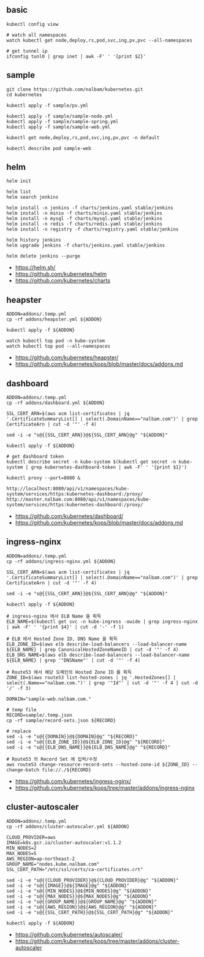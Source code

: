 ## basic
```
kubectl config view

# watch all namespaces
watch kubectl get node,deploy,rs,pod,svc,ing,pv,pvc --all-namespaces

# get tunnel ip
ifconfig tunl0 | grep inet | awk -F' ' '{print $2}'
```

## sample
```
git clone https://github.com/nalbam/kubernetes.git
cd kubernetes

kubectl apply -f sample/pv.yml

kubectl apply -f sample/sample-node.yml
kubectl apply -f sample/sample-spring.yml
kubectl apply -f sample/sample-web.yml

kubectl get node,deploy,rs,pod,svc,ing,pv,pvc -n default

kubectl describe pod sample-web
```

## helm
```
helm init

helm list
helm search jenkins

helm install -n jenkins -f charts/jenkins.yaml stable/jenkins
helm install -n minio -f charts/minio.yaml stable/jenkins
helm install -n mysql -f charts/mysql.yaml stable/jenkins
helm install -n redis -f charts/redis.yaml stable/jenkins
helm install -n registry -f charts/registry.yaml stable/jenkins

helm history jenkins
helm upgrade jenkins -f charts/jenkins.yaml stable/jenkins

helm delete jenkins --purge
```
* https://helm.sh/
* https://github.com/kubernetes/helm
* https://github.com/kubernetes/charts

## heapster
```
ADDON=addons/.temp.yml
cp -rf addons/heapster.yml ${ADDON}

kubectl apply -f ${ADDON}

watch kubectl top pod -n kube-system
watch kubectl top pod --all-namespaces
```
 * https://github.com/kubernetes/heapster/
 * https://github.com/kubernetes/kops/blob/master/docs/addons.md

## dashboard
```
ADDON=addons/.temp.yml
cp -rf addons/dashboard.yml ${ADDON}

SSL_CERT_ARN=$(aws acm list-certificates | jq '.CertificateSummaryList[] | select(.DomainName=="nalbam.com")' | grep CertificateArn | cut -d '"' -f 4)

sed -i -e "s@{{SSL_CERT_ARN}}@${SSL_CERT_ARN}@g" "${ADDON}"

kubectl apply -f ${ADDON}

# get dashboard token
kubectl describe secret -n kube-system $(kubectl get secret -n kube-system | grep kubernetes-dashboard-token | awk -F' ' '{print $1}')

kubectl proxy --port=8080 &

http://localhost:8080/api/v1/namespaces/kube-system/services/https:kubernetes-dashboard:/proxy/
http://master.nalbam.com:8080/api/v1/namespaces/kube-system/services/https:kubernetes-dashboard:/proxy/
```
 * https://github.com/kubernetes/dashboard/
 * https://github.com/kubernetes/kops/blob/master/docs/addons.md

## ingress-nginx
```
ADDON=addons/.temp.yml
cp -rf addons/ingress-nginx.yml ${ADDON}

SSL_CERT_ARN=$(aws acm list-certificates | jq '.CertificateSummaryList[] | select(.DomainName=="nalbam.com")' | grep CertificateArn | cut -d '"' -f 4)

sed -i -e "s@{{SSL_CERT_ARN}}@${SSL_CERT_ARN}@g" "${ADDON}"

kubectl apply -f ${ADDON}

# ingress-nginx 에서 ELB Name 을 획득
ELB_NAME=$(kubectl get svc -n kube-ingress -owide | grep ingress-nginx | awk -F' ' '{print $4}' | cut -d '-' -f 1)

# ELB 에서 Hosted Zone ID, DNS Name 을 획득
ELB_ZONE_ID=$(aws elb describe-load-balancers --load-balancer-name ${ELB_NAME} | grep CanonicalHostedZoneNameID | cut -d '"' -f 4)
ELB_DNS_NAME=$(aws elb describe-load-balancers --load-balancer-name ${ELB_NAME} | grep '"DNSName"' | cut -d '"' -f 4)

# Route53 에서 해당 도메인의 Hosted Zone ID 를 획득
ZONE_ID=$(aws route53 list-hosted-zones | jq '.HostedZones[] | select(.Name=="nalbam.com.")' | grep '"Id"' | cut -d '"' -f 4 | cut -d '/' -f 3)

DOMAIN="sample-web.nalbam.com."

# temp file
RECORD=sample/.temp.json
cp -rf sample/record-sets.json ${RECORD}

# replace
sed -i -e "s@{{DOMAIN}}@${DOMAIN}@g" "${RECORD}"
sed -i -e "s@{{ELB_ZONE_ID}}@${ELB_ZONE_ID}@g" "${RECORD}"
sed -i -e "s@{{ELB_DNS_NAME}}@${ELB_DNS_NAME}@g" "${RECORD}"

# Route53 의 Record Set 에 입력/수정
aws route53 change-resource-record-sets --hosted-zone-id ${ZONE_ID} --change-batch file://./${RECORD}
```
 * https://github.com/kubernetes/ingress-nginx/
 * https://github.com/kubernetes/kops/tree/master/addons/ingress-nginx

## cluster-autoscaler
```
ADDON=addons/.temp.yml
cp -rf addons/cluster-autoscaler.yml ${ADDON}

CLOUD_PROVIDER=aws
IMAGE=k8s.gcr.io/cluster-autoscaler:v1.1.2
MIN_NODES=2
MAX_NODES=5
AWS_REGION=ap-northeast-2
GROUP_NAME="nodes.kube.nalbam.com"
SSL_CERT_PATH="/etc/ssl/certs/ca-certificates.crt"

sed -i -e "s@{{CLOUD_PROVIDER}}@${CLOUD_PROVIDER}@g" "${ADDON}"
sed -i -e "s@{{IMAGE}}@${IMAGE}@g" "${ADDON}"
sed -i -e "s@{{MIN_NODES}}@${MIN_NODES}@g" "${ADDON}"
sed -i -e "s@{{MAX_NODES}}@${MAX_NODES}@g" "${ADDON}"
sed -i -e "s@{{GROUP_NAME}}@${GROUP_NAME}@g" "${ADDON}"
sed -i -e "s@{{AWS_REGION}}@${AWS_REGION}@g" "${ADDON}"
sed -i -e "s@{{SSL_CERT_PATH}}@${SSL_CERT_PATH}@g" "${ADDON}"

kubectl apply -f ${ADDON}
```
 * https://github.com/kubernetes/autoscaler/
 * https://github.com/kubernetes/kops/tree/master/addons/cluster-autoscaler
